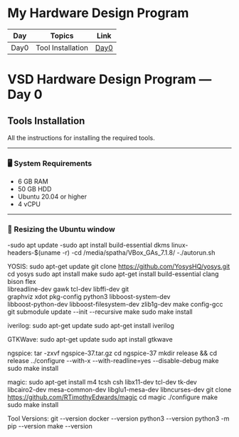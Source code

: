 # My Hardware Design Program

|  Day |       Topics      |          Link          |
|------|-------------------|------------------------|
| Day0 | Tool Installation | [Day0](Day0/README.md) |



# VSD Hardware Design Program — Day 0  
## Tools Installation

All the instructions for installing the required tools.

---

### 🖥️ System Requirements
- 6 GB RAM  
- 50 GB HDD  
- Ubuntu 20.04 or higher  
- 4 vCPU  

---

### 🔧 Resizing the Ubuntu window

-sudo apt update
-sudo apt install build-essential dkms linux-headers-$(uname -r)
-cd /media/spatha/VBox_GAs_7.1.8/
-./autorun.sh

YOSIS:
sudo apt-get update
git clone https://github.com/YosysHQ/yosys.git
cd yosys
sudo apt install make
sudo apt-get install build-essential clang bison flex \
    libreadline-dev gawk tcl-dev libffi-dev git \
    graphviz xdot pkg-config python3 libboost-system-dev \
    libboost-python-dev libboost-filesystem-dev zlib1g-dev
make config-gcc
git submodule update --init --recursive
make
sudo make install

iverilog:
sudo apt-get update
sudo apt-get install iverilog

GTKWave:
sudo apt-get update
sudo apt install gtkwave

ngspice:
tar -zxvf ngspice-37.tar.gz
cd ngspice-37
mkdir release && cd release
../configure  --with-x --with-readline=yes --disable-debug
make
sudo make install


magic:
sudo apt-get install m4 tcsh csh libx11-dev tcl-dev tk-dev \
    libcairo2-dev mesa-common-dev libglu1-mesa-dev libncurses-dev
git clone https://github.com/RTimothyEdwards/magic
cd magic
./configure
make
sudo make install


Tool Versions:
git --version
docker --version
python3 --version
python3 -m pip --version
make --version







